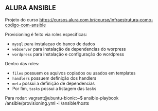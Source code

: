 ## ALURA ANSIBLE

Projeto do curso https://cursos.alura.com.br/course/infraestrutura-como-codigo-com-ansible

Provisioning é feito via roles especificas:
- `mysql` para instalaçao do banco de dados
- `webserver` para instalação de dependencias do worpress
- `wordpress` para instalação e configuração do wordpress

Dentro das roles:
- `files` possuem os aquivos copiados ou usados em templates
- `handlers` possuem definição dos handlers
- `meta` possui a definição de dependencias
- Por fim, `tasks` possui a listagem das tasks

Para rodar: vagrant@ubuntu-bionic:~$ ansible-playbook /ansible/provisioning.yml -i /ansible/hosts